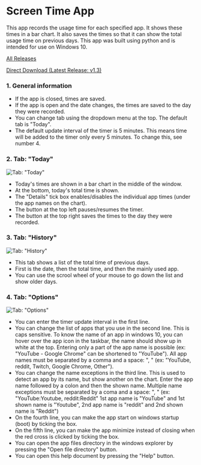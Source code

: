 # Screen Time App
This app records the usage time for each specified app. It shows these times in a bar chart. It also saves the times so that it can show the total usage time on previous days. This app was built using python and is intended for use on Windows 10.

[All Releases](https://github.com/Vynokris/ScreenTime/releases)

[Direct Download (Latest Release: v1.3)](https://github.com/Vynokris/ScreenTime/releases/download/v1.3/Screen.Time.v1.3.zip)

### 1. General information
- If the app is closed, times are saved.
- If the app is open and the date changes, the times are saved to the day they were recorded.
- You can change tab using the dropdown menu at the top. The default tab is "Today".
- The default update interval of the timer is 5 minutes. This means time will be added to the timer only every 5 minutes. To change this, see number 4.

### 2. Tab: "Today"
![Tab: "Today"](https://i.imgur.com/dnUQV9H.png)
- Today's times are shown in a bar chart in the middle of the window.
- At the bottom, today's total time is shown.
- The "Details" tick box enables/disables the individual app times (under the app names on the chart).
- The button at the top left pauses/resumes the timer.
- The button at the top right saves the times to the day they were recorded.

### 3. Tab: "History"
![Tab: "History"](https://i.imgur.com/vAZSMNc.png)
- This tab shows a list of the total time of previous days. 
- First is the date, then the total time, and then the mainly used app.
- You can use the scrool wheel of your mouse to go down the list and show older days.

### 4. Tab: "Options"
![Tab: "Options"](https://i.imgur.com/3gz59O6.png)
- You can enter the timer update interval in the first line.
- You can change the list of apps that you use in the second line. This is caps sensitive. To know the name of an app in windows 10, you can hover over the app icon in the taskbar, the name should show up in white at the top. Entering only a part of the app name is possible (ex: "YouTube - Google Chrome" can be shortened to "YouTube"). All app names must be separated by a comma and a space: ", " (ex: "YouTube, reddit, Twitch, Google Chrome, Other").
- You can change the name exceptions in the third line. This is used to detect an app by its name, but show another on the chart. Enter the app name followed by a colon and then the shown name. Multiple name exceptions must be separated by a coma and a space: ", " (ex: "YouTube:Youtube, reddit:Reddit" 1st app name is "YouTube" and 1st shown name is "Youtube", 2nd app name is "reddit" and 2nd shown name is "Reddit")
- On the fourth line, you can make the app start on windows startup (boot) by ticking the box.
- On the fifth line, you can make the app minimize instead of closing when the red cross is clicked by ticking the box.
- You can open the app files directory in the windows explorer by pressing the "Open file directory" button.
- You can open this help document by pressing the "Help" button.
